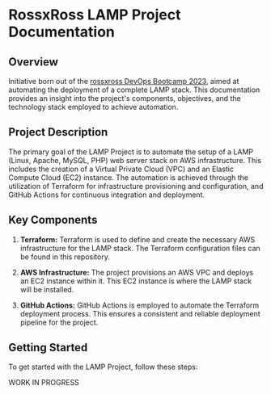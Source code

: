 # RossxRoss LAMP Project Documentation

## Overview

Initiative born out of the [rossxross DevOps Bootcamp 2023](https://github.com/roxsross/bootcamp-devops-2023/tree/clase2-linux-bash/app-295devops-travel), aimed at automating the deployment of a complete LAMP stack. This documentation provides an insight into the project's components, objectives, and the technology stack employed to achieve automation.

## Project Description

The primary goal of the LAMP Project is to automate the setup of a LAMP (Linux, Apache, MySQL, PHP) web server stack on AWS infrastructure. This includes the creation of a Virtual Private Cloud (VPC) and an Elastic Compute Cloud (EC2) instance. The automation is achieved through the utilization of Terraform for infrastructure provisioning and configuration, and GitHub Actions for continuous integration and deployment.

## Key Components

1. **Terraform:** Terraform is used to define and create the necessary AWS infrastructure for the LAMP stack. The Terraform configuration files can be found in this repository.

2. **AWS Infrastructure:** The project provisions an AWS VPC and deploys an EC2 instance within it. This EC2 instance is where the LAMP stack will be installed.

3. **GitHub Actions:** GitHub Actions is employed to automate the Terraform deployment process. This ensures a consistent and reliable deployment pipeline for the project.

## Getting Started

To get started with the LAMP Project, follow these steps:

WORK IN PROGRESS
